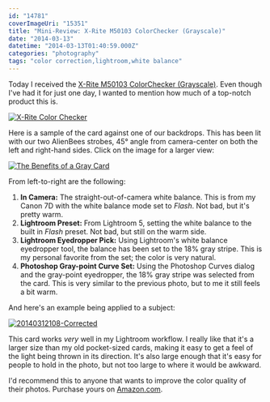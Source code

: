 ```yaml
---
id: "14781"
coverImageUri: "15351"
title: "Mini-Review: X-Rite M50103 ColorChecker (Grayscale)"
date: "2014-03-13"
datetime: "2014-03-13T01:40:59.000Z"
categories: "photography"
tags: "color correction,lightroom,white balance"
---
```


Today I received the [X-Rite M50103 ColorChecker (Grayscale)](http://bmtn.us/1fwyYcD "X-Rite M50103 ColorChecker Gray Scale on Amazon.com"). Even though I've had it for just one day, I wanted to mention how much of a top-notch product this is.

[![X-Rite Color Checker](http://assets.brandonmartinez.com/brandonmartinez/2014/03/ghcccg.jpg)](http://bmtn.us/1fwyYcD)

Here is a sample of the card against one of our backdrops. This has been lit with our two AlienBees strobes, 45° angle from camera-center on both the left and right-hand sides. Click on the image for a larger view:

[![The Benefits of a Gray Card](http://assets.brandonmartinez.com/brandonmartinez/2014/03/20140312015-1200x449.jpg)](http://assets.brandonmartinez.com/brandonmartinez/2014/03/20140312015.jpg)

From left-to-right are the following:

1. **In Camera:** The straight-out-of-camera white balance. This is from my Canon 7D with the white balance mode set to _Flash_. Not bad, but it's pretty warm.
2. **Lightroom Preset:** From Lightroom 5, setting the white balance to the built in _Flash_ preset. Not bad, but still on the warm side.
3. **Lightroom Eyedropper Pick:** Using Lightroom's white balance eyedropper tool, the balance has been set to the 18% gray stripe. This is my personal favorite from the set; the color is very natural.
4. **Photoshop Gray-point Curve Set:** Using the Photoshop Curves dialog and the gray-point eyedropper, the 18% gray stripe was selected from the card. This is very similar to the previous photo, but to me it still feels a bit warm.

And here's an example being applied to a subject:

[![20140312108-Corrected](http://assets.brandonmartinez.com/brandonmartinez/2014/03/20140312108-Corrected.jpg)](http://assets.brandonmartinez.com/brandonmartinez/2014/03/20140312108-Corrected.jpg)

This card works _very_ well in my Lightroom workflow. I really like that it's a larger size than my old pocket-sized cards, making it easy to get a feel of the light being thrown in its direction. It's also large enough that it's easy for people to hold in the photo, but not too large to where it would be awkward.

I'd recommend this to anyone that wants to improve the color quality of their photos. Purchase yours on [Amazon.com](http://bmtn.us/1fwyYcD "X-Rite M50103 ColorChecker Gray Scale on Amazon.com").
